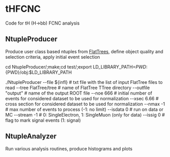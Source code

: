 # tHFCNC

Code for tH (H->bb) FCNC analysis

## NtupleProducer

Produce user class based ntuples from [FlatTrees](https://github.com/kskovpen/FlatTree), define object quality
and selection criteria, apply initial event selection

cd NtupleProducer/;make;cd test/;export LD_LIBRARY_PATH=${PWD}:${PWD}/obj:$LD_LIBRARY_PATH

./NtupleProducer
--file ${infl} # txt file with the list of input FlatTree files to read
--tree FlatTree/tree # name of FlatTree TTree directory
--outfile "output" # name of the output ROOT file
--noe 666 # initial number of events for considered dataset to be used for normalization
--xsec 6.66 # cross section for considered dataset to be used for normalization
--nmax -1 # max number of events to process (-1: no limit)
--isdata 0 # run on data or MC
--stream -1 # 0: SingleElectron, 1: SingleMuon (only for data)
--issig 0 # flag to mark signal events (1: signal)

## NtupleAnalyzer

Run various analysis routines, produce histograms and plots

